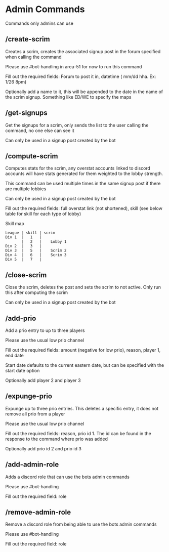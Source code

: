 # Admin Commands
Commands only admins can use

## /create-scrim
Creates a scrim, creates the associated signup post in the forum specified when calling the command


Please use #bot-handling in area-51 for now to run this command


Fill out the required fields: Forum to post it in, datetime ( mm/dd hha. Ex: 1/26 8pm)

Optionally add a name to it, this will be appended to the date in the name of the scrim signup. Something like ED/WE to specify the maps

## /get-signups
Get the signups for a scrim, only sends the list to the user calling the command, no one else can see it

Can only be used in a signup post created by the bot

## /compute-scrim
Computes stats for the scrim, any overstat accounts linked to discord accounts will have stats generated for them weighted to the lobby strength.

This command can be used multiple times in the same signup post if there are multiple lobbies


Can only be used in a signup post created by the bot


Fill out the required fields: full overstat link (not shortened), skill (see below table for skill for each type of lobby)

Skill map
```
League | skill | scrim
Div 1  |   1   |
       |   2   |	Lobby 1
Div 2  |   3   |
Div 3  |   5   |	Scrim 2
Div 4  |   6   |	Scrim 3
Div 5  |   7   |
```

## /close-scrim
Close the scrim, deletes the post and sets the scrim to not active.
Only run this after computing the scrim

Can only be used in a signup post created by the bot

## /add-prio
Add a prio entry to up to three players

Please use the usual low prio channel

Fill out the required fields: amount (negative for low prio), reason, player 1, end date

Start date defaults to the current eastern date, but can be specified with the start date option

Optionally add player 2 and player 3

## /expunge-prio
Expunge up to three prio entries. This deletes a specific entry, it does not remove all prio from a player

Please use the usual low prio channel

Fill out the required fields: reason, prio id 1. The id can be found in the response to the command where prio was added

Optionally add prio id 2 and prio id 3

## /add-admin-role
Adds a discord role that can use the bots admin commands

Please use #bot-handling

Fill out the required field: role

## /remove-admin-role
Remove a discord role from being able to use the bots admin commands

Please use #bot-handling

Fill out the required field: role
